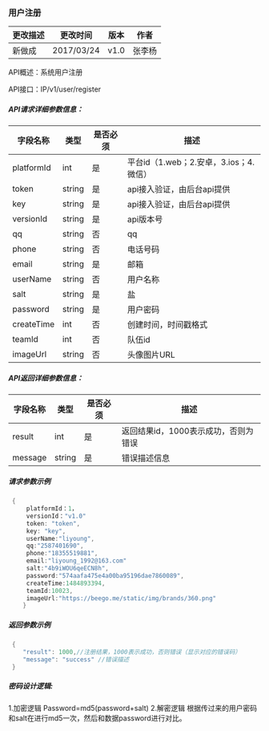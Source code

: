### 用户注册


| 更改描述 | 更改时间 | 版本 | 作者 |
|--------|--------|--------|--------|
| 新做成| 2017/03/24  |v1.0|张李杨|


API概述：系统用户注册

API接口：IP/v1/user/register

##### API请求详细参数信息：


| 字段名称 | 类型 |是否必须|描述|
|--------|--------|--------|--------|
|  platformId |    int    |是|平台id（1.web；2.安卓，3.ios；4.微信）|
|  token |   string |是|api接入验证，由后台api提供|
|  key |   string |是|api接入验证，由后台api提供|
|  versionId |   string |是|api版本号|
|  qq |   string |否|qq|
|  phone |   string |否|电话号码|
|  email |   string |是|邮箱|
|  userName |   string |否|用户名称|
|  salt |   string |是|盐|
|  password |   string| 是|用户密码|
|  createTime |   int |否|创建时间，时间戳格式|
|  teamId |   int |否|队伍id|
|  imageUrl |   string |否|头像图片URL|


##### API返回详细参数信息：


| 字段名称 | 类型 |是否必须|描述|
|--------|--------|--------|--------|
|  result |    int    |是|返回结果id，1000表示成功，否则为错误|
|  message |   string |是|错误描述信息|


##### 请求参数示例

   ```go
    {
        platformId：1，
        versionId："v1.0"
        token: "token",
        key: "key",
        userName:"liyoung",
        qq:"2587401690",
        phone:"18355519881",
        email:"liyoung_1992@163.com"
        salt:"4b9iWOU6qeECN8h",
        password:"574aafa475e4a00ba95196dae7860089",
        createTime:1484893394,
        teamId:10023,
        imageUrl:"https://beego.me/static/img/brands/360.png"
       }
   ```

##### 返回参数示例

   ```go
    {
       "result": 1000,//注册结果，1000表示成功，否则错误（显示对应的错误码）
       "message": "success" //错误描述
    }
   ```

##### 密码设计逻辑:

   1.加密逻辑
    Password=md5(password+salt)
   2.解密逻辑
    根据传过来的用户密码和salt在进行md5一次，然后和数据password进行对比。


